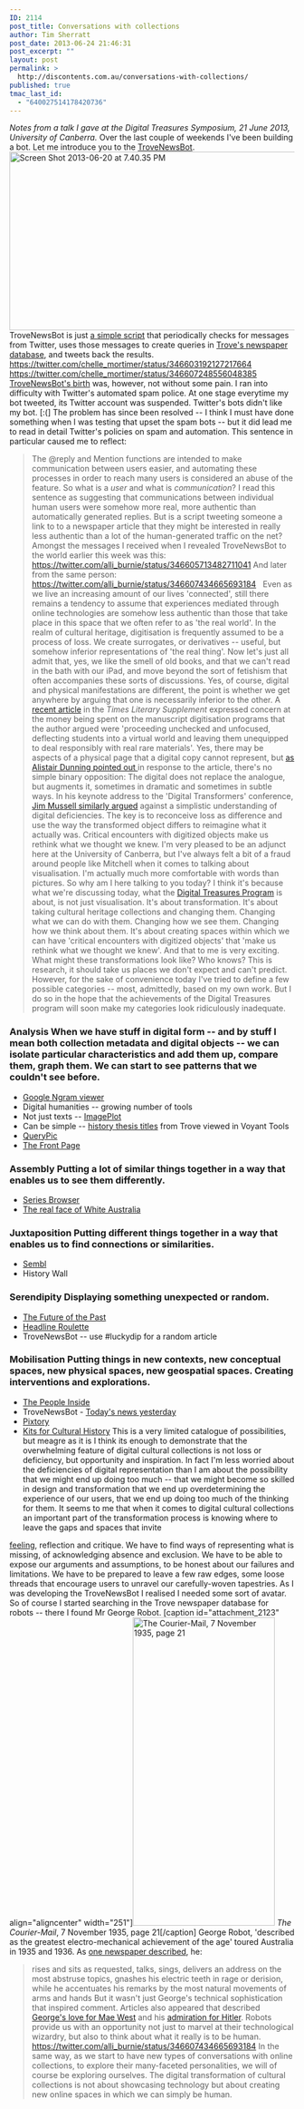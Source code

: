 ```yaml
---
ID: 2114
post_title: Conversations with collections
author: Tim Sherratt
post_date: 2013-06-24 21:46:31
post_excerpt: ""
layout: post
permalink: >
  http://discontents.com.au/conversations-with-collections/
published: true
tmac_last_id:
  - "640027514178420736"
---
```

*Notes from a talk I gave at the Digital Treasures Symposium, 21 June 2013, University of Canberra.* Over the last couple of weekends I've been building a bot. Let me introduce you to the [TroveNewsBot][1]. [<img class="aligncenter size-large wp-image-2115" alt="Screen Shot 2013-06-20 at 7.40.35 PM" src="http://discontents.com.au/wp-content/uploads/2013/06/Screen-Shot-2013-06-20-at-7.40.35-PM-520x315.png" width="520" height="315" />][1] TroveNewsBot is just [a simple script][2] that periodically checks for messages from Twitter, uses those messages to create queries in [Trove's newspaper database][3], and tweets back the results. https://twitter.com/chelle_mortimer/status/346603192127217664 https://twitter.com/chelle_mortimer/status/346607248556048385 [TroveNewsBot's birth][4] was, however, not without some pain. I ran into difficulty with Twitter's automated spam police. At one stage everytime my bot tweeted, its Twitter account was suspended. Twitter's bots didn't like my bot. [:(] The problem has since been resolved -- I think I must have done something when I was testing that upset the spam bots -- but it did lead me to read in detail Twitter's policies on spam and automation. This sentence in particular caused me to reflect: 
> The @reply and Mention functions are intended to make communication between users easier, and automating these processes in order to reach many users is considered an abuse of the feature. So what is a *user* and what is *communication*? I read this sentence as suggesting that communications between individual human users were somehow more real, more authentic than automatically generated replies. But is a script tweeting someone a link to to a newspaper article that they might be interested in really less authentic than a lot of the human-generated traffic on the net? Amongst the messages I received when I revealed TroveNewsBot to the world earlier this week was this: https://twitter.com/alli_burnie/status/346605713482711041 And later from the same person: https://twitter.com/alli_burnie/status/346607434665693184   Even as we live an increasing amount of our lives 'connected', still there remains a tendency to assume that experiences mediated through online technologies are somehow less authentic than those that take place in this space that we often refer to as 'the real world'. In the realm of cultural heritage, digitisation is frequently assumed to be a process of loss. We create surrogates, or derivatives -- useful, but somehow inferior representations of 'the real thing'. Now let's just all admit that, yes, we like the smell of old books, and that we can't read in the bath with our iPad, and move beyond the sort of fetishism that often accompanies these sorts of discussions. Yes, of course, digital and physical manifestations are different, the point is whether we get anywhere by arguing that one is necessarily inferior to the other. A [recent article][5] in the *Times Literary Supplement* expressed concern at the money being spent on the manuscript digitisation programs that the author argued were 'proceeding unchecked and unfocused, deflecting students into a virtual world and leaving them unequipped to deal responsibly with real rare materials'. Yes, there may be aspects of a physical page that a digital copy cannot represent, but [as Alistair Dunning pointed out ][6]in response to the article, there's no simple binary opposition: 
> The digital does not replace the analogue, but augments it, sometimes in dramatic and sometimes in subtle ways. In his keynote address to the 'Digital Transformers' conference, [Jim Mussell similarly argued][7] against a simplistic understanding of digital deficiencies. 
> The key is to reconceive loss as difference and use the way the transformed object differs to reimagine what it actually was. Critical encounters with digitized objects make us rethink what we thought we knew. I'm very pleased to be an adjunct here at the University of Canberra, but I've always felt a bit of a fraud around people like Mitchell when it comes to talking about visualisation. I'm actually much more comfortable with words than pictures. So why am I here talking to you today? I think it's because what we're discussing today, what the [Digital Treasures Program][8] is about, is not just visualisation. It's about transformation. It's about taking cultural heritage collections and changing them. Changing what we can do with them. Changing how we see them. Changing how we think about them. It's about creating spaces within which we can have 'critical encounters with digitized objects' that 'make us rethink what we thought we knew'. And that to me is very exciting. What might these transformations look like? Who knows? This is research, it should take us places we don't expect and can't predict. However, for the sake of convenience today I've tried to define a few possible categories -- most, admittedly, based on my own work. But I do so in the hope that the achievements of the Digital Treasures program will soon make my categories look ridiculously inadequate. 
### Analysis When we have stuff in digital form -- and by stuff I mean both collection metadata and digital objects -- we can isolate particular characteristics and add them up, compare them, graph them. We can start to see patterns that we couldn't see before. 

*   [Google Ngram viewer][9]
*   Digital humanities -- growing number of tools
*   Not just texts -- [ImagePlot][10]
*   Can be simple -- [history thesis titles][11] from Trove viewed in Voyant Tools
*   [QueryPic][12]
*   [The Front Page][13]

### Assembly Putting a lot of similar things together in a way that enables us to see them differently. 

*   [Series Browser][14]
*   [The real face of White Australia][15]

### Juxtaposition Putting different things together in a way that enables us to find connections or similarities. 

*   [Sembl][16]
*   History Wall

### Serendipity Displaying something unexpected or random. 

*   [The Future of the Past][17]
*   [Headline Roulette][18]
*   TroveNewsBot -- use #luckydip for a random article

### Mobilisation Putting things in new contexts, new conceptual spaces, new physical spaces, new geospatial spaces. Creating interventions and explorations. 

*   [The People Inside][19]
*   TroveNewsBot - [Today's news yesterday][20]
*   [Pixtory][21]
*   [Kits for Cultural History][22] This is a very limited catalogue of possibilities, but meagre as it is I think its enough to demonstrate that the overwhelming feature of digital cultural collections is not loss or deficiency, but opportunity and inspiration. In fact I'm less worried about the deficiencies of digital representation than I am about the possibility that we might end up doing too much -- that we might become so skilled in design and transformation that we end up overdetermining the experience of our users, that we end up doing too much of the thinking for them. It seems to me that when it comes to digital cultural collections an important part of the transformation process is knowing where to leave the gaps and spaces that invite 

[feeling][23], reflection and critique. We have to find ways of representing what is missing, of acknowledging absence and exclusion. We have to be able to expose our arguments and assumptions, to be honest about our failures and limitations. We have to be prepared to leave a few raw edges, some loose threads that encourage users to unravel our carefully-woven tapestries. As I was developing the TroveNewsBot I realised I needed some sort of avatar. So of course I started searching in the Trove newspaper database for robots -- there I found Mr George Robot. [caption id="attachment_2123" align="aligncenter" width="251"][<img class="size-full wp-image-2123" alt="The Courier-Mail, 7 November 1935, page 21" src="http://discontents.com.au/wp-content/uploads/2013/06/Screen-Shot-2013-06-21-at-7.37.16-AM.png" width="251" height="544" />][24] *The Courier-Mail*, 7 November 1935, page 21[/caption] George Robot, 'described as the greatest electro-mechanical achievement of the age' toured Australia in 1935 and 1936. As [one newspaper described][24], he: 
> rises and sits as requested, talks, sings, delivers an address on the most abstruse topics, gnashes his electric teeth in rage or derision, while he accentuates his remarks by the most natural movements of arms and hands But it wasn't just George's technical sophistication that inspired comment. Articles also appeared that described [George's love for Mae West][25] and his [admiration for Hitler][26]. Robots provide us with an opportunity not just to marvel at their technological wizardry, but also to think about what it really is to be human. https://twitter.com/alli_burnie/status/346607434665693184 In the same way, as we start to have new types of conversations with online collections, to explore their many-faceted personalities, we will of course be exploring ourselves. The digital transformation of cultural collections is not about showcasing technology but about creating new online spaces in which we can simply be human.

 [1]: https://twitter.com/TroveNewsBot
 [2]: https://github.com/wragge/trovenewsbot
 [3]: http://trove.nla.gov.au/newspaper?q=
 [4]: http://storify.com/wragge/trovenewsbot-the-story-so-far
 [5]: http://www.the-tls.co.uk/tls/public/article1269403.ece
 [6]: http://availableonline.wordpress.com/2013/06/13/avoiding-binary-oppositions-between-digital-and-analogue/
 [7]: http://jimmussell.com/2013/05/23/the-proximal-past-digital-archives-and-the-here-and-now/
 [8]: http://www.canberra.edu.au/faculties/arts-design/news/digital-treasures-phd-scholarships-call-for-applications
 [9]: http://books.google.com/ngrams
 [10]: http://lab.softwarestudies.com/2011/06/mondrian-vs-rothko-footprints-and.html
 [11]: http://voyant-tools.org/tool/Cirrus/?corpus=1371382572223.2190&query=&stopList=stop.en.taporware.txt&docIndex=0&docId=d1371369024452.8f5dadca-d24a-28de-75de-795a1acb3b5d
 [12]: http://dhistory.org/querypic/
 [13]: http://dhistory.org/frontpages/
 [14]: http://visiblearchive.blogspot.com.au/
 [15]: http://invisibleaustralians.org/faces/
 [16]: http://sembl.net/
 [17]: http://newspapers.wraggelabs.com/fotp/
 [18]: http://wraggelabs.com/shed/headline-roulette/
 [19]: http://storify.com/wragge/the-people-inside
 [20]: http://storify.com/wragge/today-s-news-yesterday
 [21]: https://itunes.apple.com/au/app/pixtory/id657400650
 [22]: http://maker.uvic.ca/kitsposter/
 [23]: http://discontents.com.au/archives-of-emotion/ "Archives of emotion"
 [24]: http://nla.gov.au/nla.news-article35938674
 [25]: http://nla.gov.au/nla.news-article84227807
 [26]: http://nla.gov.au/nla.news-article25130601